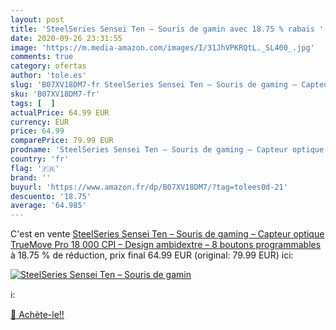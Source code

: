 ```yaml
---
layout: post
title: 'SteelSeries Sensei Ten – Souris de gamin avec 18.75 % rabais '
date: 2020-09-26 23:31:55
image: 'https://m.media-amazon.com/images/I/31JhVPKRQtL._SL400_.jpg'
comments: true
category: ofertas
author: 'tole.es'
slug: 'B07XV18DM7-fr SteelSeries Sensei Ten – Souris de gaming – Capteur...'
sku: 'B07XV18DM7-fr'
tags: [  ]
actualPrice: 64.99 EUR
currency: EUR
price: 64.99
comparePrice: 79.99 EUR
prodname: 'SteelSeries Sensei Ten – Souris de gaming – Capteur optique TrueMove Pro 18 000 CPI – Design ambidextre – 8 boutons programmables'
country: 'fr'
flag: '🇫🇷'
brand: ''
buyurl: 'https://www.amazon.fr/dp/B07XV18DM7/?tag=tolees0d-21'
descuento: '18.75'
average: '64.985'
---
```


C'est en vente [SteelSeries Sensei Ten – Souris de gaming – Capteur optique TrueMove Pro 18 000 CPI – Design ambidextre – 8 boutons programmables](https://www.amazon.fr/dp/B07XV18DM7/?tag=tolees0d-21)  à  18.75 % de réduction, prix final  64.99 EUR (original: 79.99 EUR) ici:

[![SteelSeries Sensei Ten – Souris de gamin](https://m.media-amazon.com/images/I/31JhVPKRQtL._SL400_.jpg)](https://www.amazon.fr/dp/B07XV18DM7/?tag=tolees0d-21)

ℹ️:


[🛒 Achète-le!!](https://www.amazon.fr/dp/B07XV18DM7/?tag=tolees0d-21)
